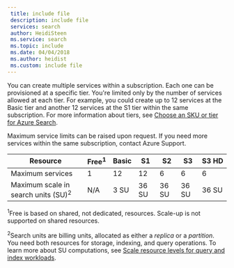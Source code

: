 ```yaml
---
 title: include file
 description: include file
 services: search
 author: HeidiSteen
 ms.service: search
 ms.topic: include
 ms.date: 04/04/2018
 ms.author: heidist
 ms.custom: include file
---
```


You can create multiple services within a subscription. Each one can be provisioned at a specific tier. You're limited only by the number of services allowed at each tier. For example, you could create up to 12 services at the Basic tier and another 12 services at the S1 tier within the same subscription. For more information about tiers, see [Choose an SKU or tier for Azure Search](../articles/search/search-sku-tier.md).

Maximum service limits can be raised upon request. If you need more services within the same subscription, contact Azure Support.

| Resource            | Free<sup>1</sup> | Basic | S1  | S2 | S3 | S3&nbsp;HD |
| ------------------- | ---- | ----- | --- | -- | -- | ----- |
| Maximum services    |1     | 12    | 12  | 6  | 6  | 6     |
| Maximum scale in search units (SU)<sup>2</sup> |N/A |3 SU |36 SU |36 SU |36 SU |36 SU |

<sup>1</sup>Free is based on shared, not dedicated, resources. Scale-up is not supported on shared resources.

<sup>2</sup>Search units are billing units, allocated as either a *replica* or a *partition*. You need both resources for storage, indexing, and query operations. To learn more about SU computations, see [Scale resource levels for query and index workloads](../articles/search/search-capacity-planning.md). 